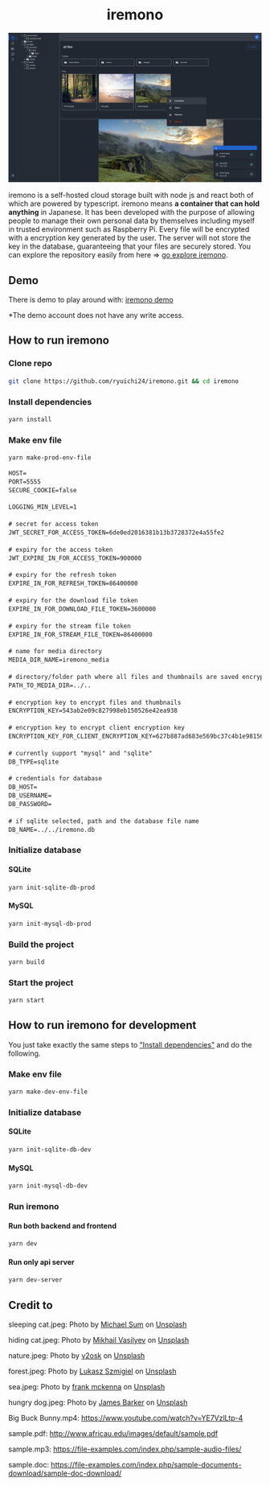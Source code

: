 <h1 align="center">iremono</h1>

![iremono](readme-assets/iremono.jpeg)

iremono is a self-hosted cloud storage built with node js and react both of which are powered by typescript. iremono means **a container that can hold anything** in Japanese. It has been developed with the purpose of allowing people to manage their own personal data by themselves including myself in trusted environment such as Raspberry Pi. Every file will be encrypted with a encryption key generated by the user. The server will not store the key in the database, guaranteeing that your files are securely stored. You can explore the repository easily from here => [go explore iremono](https://github1s.com/ryuichi24/iremono).

## Demo

There is demo to play around with: [iremono demo](https://iremono.herokuapp.com/)

\*The demo account does not have any write access.

## How to run iremono

### Clone repo

```bash
git clone https://github.com/ryuichi24/iremono.git && cd iremono
```

### Install dependencies

```bash
yarn install
```

### Make env file

```bash
yarn make-prod-env-file
```

```txt
HOST=
PORT=5555
SECURE_COOKIE=false

LOGGING_MIN_LEVEL=1

# secret for access token
JWT_SECRET_FOR_ACCESS_TOKEN=6de0ed2016381b13b3728372e4a55fe2

# expiry for the access token
JWT_EXPIRE_IN_FOR_ACCESS_TOKEN=900000

# expiry for the refresh token
EXPIRE_IN_FOR_REFRESH_TOKEN=86400000

# expiry for the download file token
EXPIRE_IN_FOR_DOWNLOAD_FILE_TOKEN=3600000

# expiry for the stream file token
EXPIRE_IN_FOR_STREAM_FILE_TOKEN=86400000

# name for media directory
MEDIA_DIR_NAME=iremono_media

# directory/folder path where all files and thumbnails are saved encrypted
PATH_TO_MEDIA_DIR=../..

# encryption key to encrypt files and thumbnails
ENCRYPTION_KEY=543ab2e09c827998eb150526e42ea938

# encryption key to encrypt client encryption key
ENCRYPTION_KEY_FOR_CLIENT_ENCRYPTION_KEY=627b887ad683e569bc37c4b1e98156b4

# currently support "mysql" and "sqlite"
DB_TYPE=sqlite

# credentials for database
DB_HOST=
DB_USERNAME=
DB_PASSWORD=

# if sqlite selected, path and the database file name
DB_NAME=../../iremono.db
```

### Initialize database

#### SQLite

```bash
yarn init-sqlite-db-prod
```

#### MySQL

```bash
yarn init-mysql-db-prod
```

### Build the project

```bash
yarn build
```

### Start the project

```bash
yarn start
```

## How to run iremono for development

You just take exactly the same steps to ["Install dependencies"](#install-dependencies) and do the following.

### Make env file

```bash
yarn make-dev-env-file
```

### Initialize database

#### SQLite

```bash
yarn init-sqlite-db-dev
```

#### MySQL

```bash
yarn init-mysql-db-dev
```

### Run iremono

#### Run both backend and frontend

```bash
yarn dev
```

#### Run only api server

```bash
yarn dev-server
```

## Credit to

sleeping cat.jpeg: Photo by <a href="https://unsplash.com/@michaelsum1228?utm_source=unsplash&utm_medium=referral&utm_content=creditCopyText">Michael Sum</a> on <a href="https://unsplash.com/s/photos/cat?utm_source=unsplash&utm_medium=referral&utm_content=creditCopyText">Unsplash</a>

hiding cat.jpeg: Photo by <a href="https://unsplash.com/@miklevasilyev?utm_source=unsplash&utm_medium=referral&utm_content=creditCopyText">Mikhail Vasilyev</a> on <a href="https://unsplash.com/s/photos/cat?utm_source=unsplash&utm_medium=referral&utm_content=creditCopyText">Unsplash</a>

nature.jpeg: Photo by <a href="https://unsplash.com/@v2osk?utm_source=unsplash&utm_medium=referral&utm_content=creditCopyText">v2osk</a> on <a href="https://unsplash.com/s/photos/nature?utm_source=unsplash&utm_medium=referral&utm_content=creditCopyText">Unsplash</a>

forest.jpeg: Photo by <a href="https://unsplash.com/@szmigieldesign?utm_source=unsplash&utm_medium=referral&utm_content=creditCopyText">Lukasz Szmigiel</a> on <a href="https://unsplash.com/s/photos/forest?utm_source=unsplash&utm_medium=referral&utm_content=creditCopyText">Unsplash</a>

sea.jpeg: Photo by <a href="https://unsplash.com/@frankiefoto?utm_source=unsplash&utm_medium=referral&utm_content=creditCopyText">frank mckenna</a> on <a href="https://unsplash.com/s/photos/sea?utm_source=unsplash&utm_medium=referral&utm_content=creditCopyText">Unsplash</a>

hungry dog.jpeg: Photo by <a href="https://unsplash.com/@barkernotbaker?utm_source=unsplash&utm_medium=referral&utm_content=creditCopyText">James Barker</a> on <a href="https://unsplash.com/s/photos/dog?utm_source=unsplash&utm_medium=referral&utm_content=creditCopyText">Unsplash</a>

Big Buck Bunny.mp4: https://www.youtube.com/watch?v=YE7VzlLtp-4

sample.pdf: http://www.africau.edu/images/default/sample.pdf

sample.mp3: https://file-examples.com/index.php/sample-audio-files/

sample.doc: https://file-examples.com/index.php/sample-documents-download/sample-doc-download/
